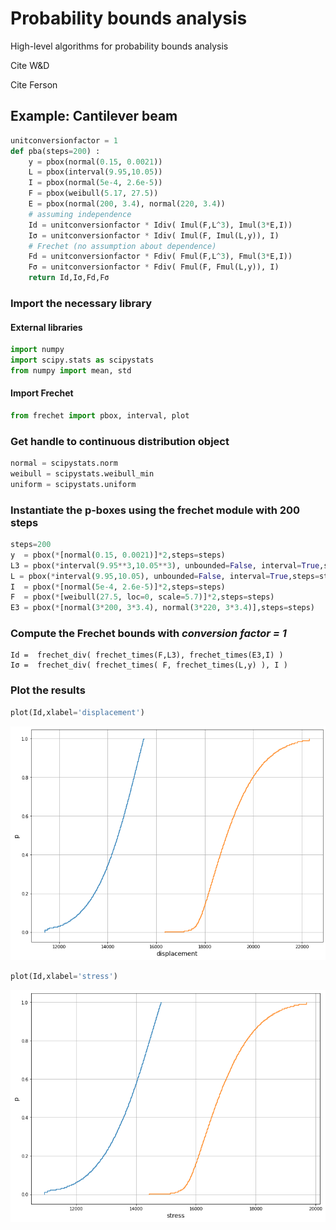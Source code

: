 # Probability bounds analysis

High-level algorithms for probability bounds analysis

Cite W&D 

Cite Ferson


## Example: Cantilever beam

```python
unitconversionfactor = 1
def pba(steps=200) :
    y = pbox(normal(0.15, 0.0021))
    L = pbox(interval(9.95,10.05))
    I = pbox(normal(5e-4, 2.6e-5))
    F = pbox(weibull(5.17, 27.5)) 
    E = pbox(normal(200, 3.4), normal(220, 3.4))
    # assuming independence
    Id = unitconversionfactor * Idiv( Imul(F,L^3), Imul(3*E,I))
    Iσ = unitconversionfactor * Idiv( Imul(F, Imul(L,y)), I)
    # Frechet (no assumption about dependence)
    Fd = unitconversionfactor * Fdiv( Fmul(F,L^3), Fmul(3*E,I))
    Fσ = unitconversionfactor * Fdiv( Fmul(F, Fmul(L,y)), I)
    return Id,Iσ,Fd,Fσ
```


### Import the necessary library
#### External libraries

```python
import numpy
import scipy.stats as scipystats
from numpy import mean, std
```

#### Import Frechet
```python
from frechet import pbox, interval, plot
```

### Get handle to continuous distribution object
```python 
normal = scipystats.norm
weibull = scipystats.weibull_min
uniform = scipystats.uniform
```

### Instantiate the p-boxes using the frechet module with 200 steps

```python
steps=200
y  = pbox(*[normal(0.15, 0.0021)]*2,steps=steps)
L3 = pbox(*interval(9.95**3,10.05**3), unbounded=False, interval=True,steps=steps)
L = pbox(*interval(9.95,10.05), unbounded=False, interval=True,steps=steps)
I  = pbox(*[normal(5e-4, 2.6e-5)]*2,steps=steps)
F  = pbox(*[weibull(27.5, loc=0, scale=5.7)]*2,steps=steps) 
E3 = pbox(*[normal(3*200, 3*3.4), normal(3*220, 3*3.4)],steps=steps)
```

### Compute the Frechet bounds with *conversion factor = 1*

```pyhton
Id =  frechet_div( frechet_times(F,L3), frechet_times(E3,I) )
Iσ =  frechet_div( frechet_times( F, frechet_times(L,y) ), I )
```

### Plot the results
```python
plot(Id,xlabel='displacement')
```
![png](img/output_10_0.png)

```python
plot(Id,xlabel='stress')
```

![png](img/output_11_0.png)

